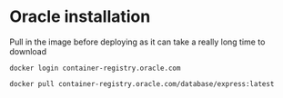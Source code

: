 # Oracle installation

Pull in the image before deploying as it can take a really long time to download

```shell
docker login container-registry.oracle.com

docker pull container-registry.oracle.com/database/express:latest
```
